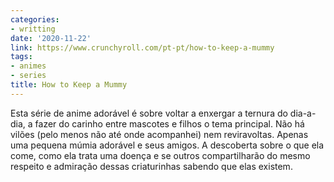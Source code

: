 ```yaml
---
categories:
- writting
date: '2020-11-22'
link: https://www.crunchyroll.com/pt-pt/how-to-keep-a-mummy
tags:
- animes
- series
title: How to Keep a Mummy
---
```


Esta série de anime adorável é sobre voltar a enxergar a ternura do dia-a-dia, a fazer do carinho entre mascotes e filhos o tema principal. Não há vilões (pelo menos não até onde acompanhei) nem reviravoltas. Apenas uma pequena múmia adorável e seus amigos. A descoberta sobre o que ela come, como ela trata uma doença e se outros compartilharão do mesmo respeito e admiração dessas criaturinhas sabendo que elas existem.